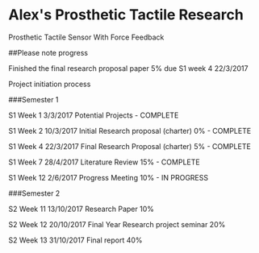 # Alex's Prosthetic Tactile Research

Prosthetic Tactile Sensor With Force Feedback

##Please note progress

Finished the final research proposal paper 5% due S1 week 4 22/3/2017

Project initiation process

###Semester 1

S1 Week 1 3/3/2017 Potential Projects - COMPLETE

S1 Week 2 10/3/2017 Initial Research proposal (charter) 0% - COMPLETE

S1 Week 4 22/3/2017 Final Research Proposal (charter) 5% - COMPLETE

S1 Week 7 28/4/2017 Literature Review 15% - COMPLETE

S1 Week 12 2/6/2017 Progress Meeting 10% - IN PROGRESS

###Semester 2

S2 Week 11 13/10/2017 Research Paper 10%

S2 Week 12 20/10/2017 Final Year Research project seminar 20%

S2 Week 13 31/10/2017 Final report 40%
